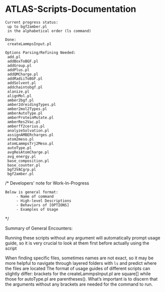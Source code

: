 # ATLAS-Scripts-Documentation

```
Current progress status:
 up to bgf2amber.pl
 in the alphabetical order (ls command)

Done:
 createLammpsInput.pl

Options Parsing/Refining Needed:
 add.pl
 addBoxToBGF.pl
 addGroup.pl
 addPlus.pl
 addQMCharge.pl
 addRadiiToBGF.pl
 addSolvent.pl
 addchaintobgf.pl
 alanize.pl
 alignMol.pl
 amber2bgf.pl
 amber2dreidingTypes.pl
 amber2mol2Types.pl
 amberAutoType.pl
 amberProteinMutate.pl
 amberRes2Vac.pl
 amberff2cerius.pl
 analyzeSolvation.pl
 assignAMBERcharges.pl
 atom2meso.pl
 atomLammpsTrj2Meso.pl
 autoType.pl
 avgResAtomCharge.pl
 avg_energy.pl
 base_composition.pl
 base_counter.pl
 bgf2VACgrp.pl
 bgf2amber.pl
```


/* Developers' note for Work-In-Progress
```
Below is general format:
     - Name of command
     - High-level Descriptions
     - Behaviors of [OPTIONS]
     - Examples of Usage
```
*/


Summary of General Encounters:

Running these scripts without any argument will automatically prompt usage guide, so it is very crucial to look at them first before actually using the script

When finding specific files, sometimes names are not exact, so it may be more helpful to navigate through layered folders with `ls` and predict where the files are located
The format of usage guides of different scripts can slightly differ: brackets for the createLammpsInput.pl are square[] while those for autoType.pl are parentheses(). What’s important is to discern that the arguments without any brackets are needed for the command to run.
